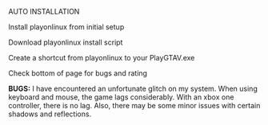 AUTO INSTALLATION


Install playonlinux from initial setup


Download playonlinux install script



Create a shortcut from playonlinux to your PlayGTAV.exe



Check bottom of page for bugs and rating

**BUGS:** I have encountered an unfortunate glitch on my system. When using keyboard and mouse, the game lags considerably. 
With an xbox one controller, there is no lag. Also, there may be some minor issues with certain shadows and reflections.
